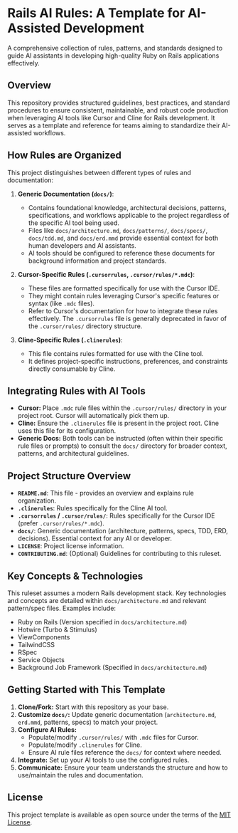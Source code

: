 # Rails AI Rules: A Template for AI-Assisted Development

A comprehensive collection of rules, patterns, and standards designed to guide AI assistants in developing high-quality Ruby on Rails applications effectively.

## Overview

This repository provides structured guidelines, best practices, and standard procedures to ensure consistent, maintainable, and robust code production when leveraging AI tools like Cursor and Cline for Rails development. It serves as a template and reference for teams aiming to standardize their AI-assisted workflows.

## How Rules are Organized

This project distinguishes between different types of rules and documentation:

1.  **Generic Documentation (`docs/`)**:
    *   Contains foundational knowledge, architectural decisions, patterns, specifications, and workflows applicable to the project regardless of the specific AI tool being used.
    *   Files like `docs/architecture.md`, `docs/patterns/`, `docs/specs/`, `docs/tdd.md`, and `docs/erd.mmd` provide essential context for both human developers and AI assistants.
    *   AI tools should be configured to reference these documents for background information and project standards.

2.  **Cursor-Specific Rules (`.cursorrules`, `.cursor/rules/*.mdc`)**:
    *   These files are formatted specifically for use with the Cursor IDE.
    *   They might contain rules leveraging Cursor's specific features or syntax (like `.mdc` files).
    *   Refer to Cursor's documentation for how to integrate these rules effectively. The `.cursorrules` file is generally deprecated in favor of the `.cursor/rules/` directory structure.

3.  **Cline-Specific Rules (`.clinerules`)**:
    *   This file contains rules formatted for use with the Cline tool.
    *   It defines project-specific instructions, preferences, and constraints directly consumable by Cline.

## Integrating Rules with AI Tools

-   **Cursor:** Place `.mdc` rule files within the `.cursor/rules/` directory in your project root. Cursor will automatically pick them up.
-   **Cline:** Ensure the `.clinerules` file is present in the project root. Cline uses this file for its configuration.
-   **Generic Docs:** Both tools can be instructed (often within their specific rule files or prompts) to consult the `docs/` directory for broader context, patterns, and architectural guidelines.

## Project Structure Overview

-   **`README.md`**: This file - provides an overview and explains rule organization.
-   **`.clinerules`**: Rules specifically for the Cline AI tool.
-   **`.cursorrules` / `.cursor/rules/`**: Rules specifically for the Cursor IDE (prefer `.cursor/rules/*.mdc`).
-   **`docs/`**: Generic documentation (architecture, patterns, specs, TDD, ERD, decisions). Essential context for any AI or developer.
-   **`LICENSE`**: Project license information.
-   **`CONTRIBUTING.md`**: (Optional) Guidelines for contributing to this ruleset.

## Key Concepts & Technologies

This ruleset assumes a modern Rails development stack. Key technologies and concepts are detailed within `docs/architecture.md` and relevant pattern/spec files. Examples include:

-   Ruby on Rails (Version specified in `docs/architecture.md`)
-   Hotwire (Turbo & Stimulus)
-   ViewComponents
-   TailwindCSS
-   RSpec
-   Service Objects
-   Background Job Framework (Specified in `docs/architecture.md`)

## Getting Started with This Template

1.  **Clone/Fork:** Start with this repository as your base.
2.  **Customize `docs/`:** Update generic documentation (`architecture.md`, `erd.mmd`, patterns, specs) to match your project.
3.  **Configure AI Rules:**
    *   Populate/modify `.cursor/rules/` with `.mdc` files for Cursor.
    *   Populate/modify `.clinerules` for Cline.
    *   Ensure AI rule files reference the `docs/` for context where needed.
4.  **Integrate:** Set up your AI tools to use the configured rules.
5.  **Communicate:** Ensure your team understands the structure and how to use/maintain the rules and documentation.

## License

This project template is available as open source under the terms of the [MIT License](LICENSE).
